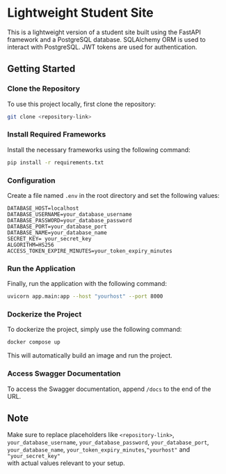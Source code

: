 # Lightweight Student Site

This is a lightweight version of a student site built using the FastAPI framework and a PostgreSQL database. SQLAlchemy ORM is used to interact with PostgreSQL.
JWT tokens are used for authentication.

## Getting Started

### Clone the Repository

To use this project locally, first clone the repository:

```bash
git clone <repository-link>
```

### Install Required Frameworks

Install the necessary frameworks using the following command:

```bash
pip install -r requirements.txt
```

### Configuration

Create a file named `.env` in the root directory and set the following values:

```env
DATABASE_HOST=localhost
DATABASE_USERNAME=your_database_username
DATABASE_PASSWORD=your_database_password
DATABASE_PORT=your_database_port
DATABASE_NAME=your_database_name
SECRET_KEY= your_secret_key
ALGORITHM=HS256
ACCESS_TOKEN_EXPIRE_MINUTES=your_token_expiry_minutes
```

### Run the Application

Finally, run the application with the following command:

```bash
uvicorn app.main:app --host "yourhost" --port 8000
```

### Dockerize the Project

To dockerize the project, simply use the following command:

```bash
docker compose up
```

This will automatically build an image and run the project.

### Access Swagger Documentation

To access the Swagger documentation, append `/docs` to the end of the URL.

## Note

Make sure to replace placeholders like 
`<repository-link>`, `your_database_username`, `your_database_password`, `your_database_port`, `your_database_name`,
 `your_token_expiry_minutes`,`"yourhost"` and `"your_secret_key"`   
 with actual values relevant to your setup.
